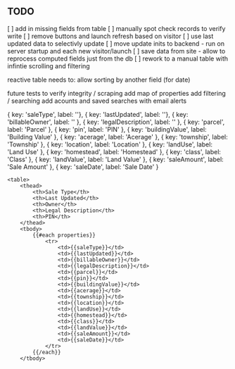 ## TODO

[ ] add in missing fields from table
[ ] manually spot check records to verify write
[ ] remove buttons and launch refresh based on visitor
[ ] use last updated data to selectivly update
[ ] move update inits to backend - run on server startup and each new visitor/launch
[ ] save data from site - allow to reprocess computed fields just from the db
[ ]  rework to a manual table with infintie scrolling and filtering


reactive table needs to:
allow sorting by another field (for date)



future
tests to verify integrity / scraping
add map of properties
add filtering / searching
add acounts and saved searches with email alerts




{ key: 'saleType', label: ''},
            { key: 'lastUpdated', label: ''},
            { key: 'billableOwner', label: '' },
            { key: 'legalDescription', label: '' },
            { key: 'parcel', label: 'Parcel' },
            { key: 'pin', label: 'PIN' },
            { key: 'buildingValue', label: 'Building Value' },
            { key: 'acerage', label: 'Acerage' },
            { key: 'township', label: 'Township' },
            { key: 'location', label: 'Location' },
            { key: 'landUse', label: 'Land Use' },
            { key: 'homestead', label: 'Homestead' },
            { key: 'class', label: 'Class' },
            { key: 'landValue', label: 'Land Value' },
            { key: 'saleAmount', label: 'Sale Amount' },
            { key: 'saleDate', label: 'Sale Date' }


	<table>
		<thead>
			<th>Sale Type</th>
			<th>Last Updated</th>
			<th>Owner</th>
			<th>Legal Description</th>
			<th>PIN</th>
		</thead>
		<tbody>
			{{#each properties}}
				<tr>
					<td>{{saleType}}</td>
					<td>{{lastUpdated}}</td>
					<td>{{billableOwner}}</td>
					<td>{{legalDescription}}</td>
					<td>{{parcel}}</td>
					<td>{{pin}}</td>
					<td>{{buildingValue}}</td>
					<td>{{acerage}}</td>
					<td>{{township}}</td>
					<td>{{location}}</td>
					<td>{{landUse}}</td>
					<td>{{homestead}}</td>
					<td>{{class}}</td>
					<td>{{landValue}}</td>
					<td>{{saleAmount}}</td>
					<td>{{saleDate}}</td>
				</tr>
			{{/each}}
		</tbody>